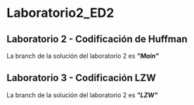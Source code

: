 # Laboratorio2_ED2
## Laboratorio 2 - Codificación de Huffman
La branch de la solución del laboratorio 2 es ***"Main"***
## Laboratorio 3 - Codificación LZW
La branch de la solución del laboratorio 2 es ***"LZW"***
